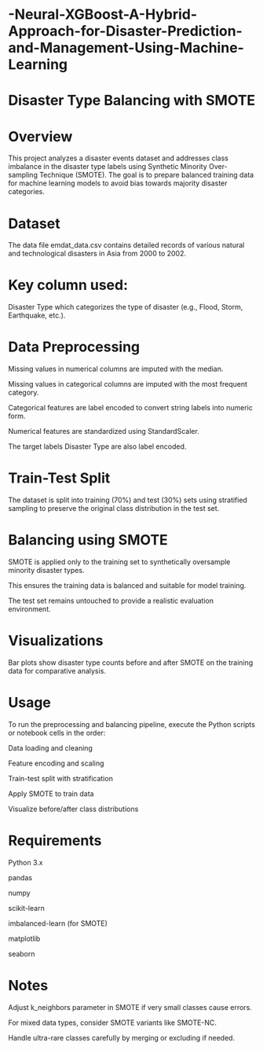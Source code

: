 # -Neural-XGBoost-A-Hybrid-Approach-for-Disaster-Prediction-and-Management-Using-Machine-Learning
# Disaster Type Balancing with SMOTE
# Overview
This project analyzes a disaster events dataset and addresses class imbalance in the disaster type labels using Synthetic Minority Over-sampling Technique (SMOTE). The goal is to prepare balanced training data for machine learning models to avoid bias towards majority disaster categories.

# Dataset
The data file emdat_data.csv contains detailed records of various natural and technological disasters in Asia from 2000 to 2002.

# Key column used:
Disaster Type which categorizes the type of disaster (e.g., Flood, Storm, Earthquake, etc.).

# Data Preprocessing
Missing values in numerical columns are imputed with the median.

Missing values in categorical columns are imputed with the most frequent category.

Categorical features are label encoded to convert string labels into numeric form.

Numerical features are standardized using StandardScaler.

The target labels Disaster Type are also label encoded.

# Train-Test Split
The dataset is split into training (70%) and test (30%) sets using stratified sampling to preserve the original class distribution in the test set.

# Balancing using SMOTE
SMOTE is applied only to the training set to synthetically oversample minority disaster types.

This ensures the training data is balanced and suitable for model training.

The test set remains untouched to provide a realistic evaluation environment.

# Visualizations
Bar plots show disaster type counts before and after SMOTE on the training data for comparative analysis.

# Usage
To run the preprocessing and balancing pipeline, execute the Python scripts or notebook cells in the order:

Data loading and cleaning

Feature encoding and scaling

Train-test split with stratification

Apply SMOTE to train data

Visualize before/after class distributions

# Requirements
Python 3.x

pandas

numpy

scikit-learn

imbalanced-learn (for SMOTE)

matplotlib

seaborn

# Notes
Adjust k_neighbors parameter in SMOTE if very small classes cause errors.

For mixed data types, consider SMOTE variants like SMOTE-NC.

Handle ultra-rare classes carefully by merging or excluding if needed.

